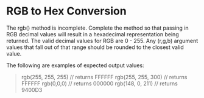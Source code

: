 # RGB to Hex Conversion

The rgb() method is incomplete. Complete the method so that passing in RGB decimal values will result in a hexadecimal representation being returned. The valid decimal values for RGB are 0 - 255. Any (r,g,b) argument values that fall out of that range should be rounded to the closest valid value.

The following are examples of expected output values:

> rgb(255, 255, 255) // returns FFFFFF
> rgb(255, 255, 300) // returns FFFFFF
> rgb(0,0,0) // returns 000000
> rgb(148, 0, 211) // returns 9400D3
